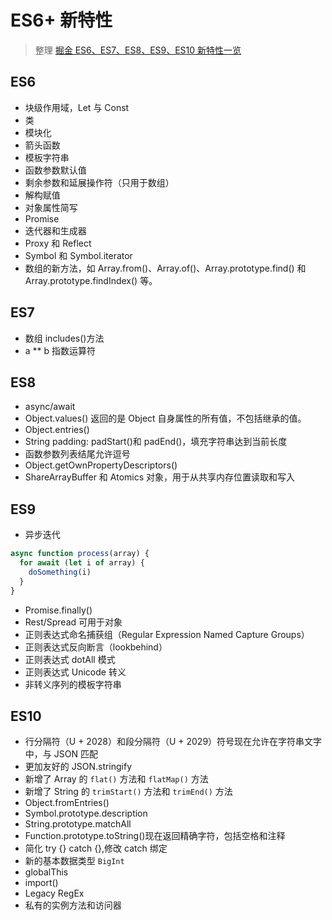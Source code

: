 # ES6+ 新特性

> 整理 [掘金 ES6、ES7、ES8、ES9、ES10 新特性一览](https://juejin.cn/post/6844903811622912014)

## ES6

- 块级作用域，Let 与 Const
- 类
- 模块化
- 箭头函数
- 模板字符串
- 函数参数默认值
- 剩余参数和延展操作符（只用于数组）
- 解构赋值
- 对象属性简写
- Promise
- 迭代器和生成器
- Proxy 和 Reflect
- Symbol 和 Symbol.iterator
- 数组的新方法，如 Array.from()、Array.of()、Array.prototype.find() 和 Array.prototype.findIndex() 等。

## ES7

- 数组 includes()方法
- a \*\* b 指数运算符

## ES8

- async/await
- Object.values() 返回的是 Object 自身属性的所有值，不包括继承的值。
- Object.entries()
- String padding: padStart()和 padEnd()，填充字符串达到当前长度
- 函数参数列表结尾允许逗号
- Object.getOwnPropertyDescriptors()
- ShareArrayBuffer 和 Atomics 对象，用于从共享内存位置读取和写入

## ES9

- 异步迭代

```js
async function process(array) {
  for await (let i of array) {
    doSomething(i)
  }
}
```

- Promise.finally()
- Rest/Spread 可用于对象
- 正则表达式命名捕获组（Regular Expression Named Capture Groups）
- 正则表达式反向断言（lookbehind）
- 正则表达式 dotAll 模式
- 正则表达式 Unicode 转义
- 非转义序列的模板字符串

## ES10

- 行分隔符（U + 2028）和段分隔符（U + 2029）符号现在允许在字符串文字中，与 JSON 匹配
- 更加友好的 JSON.stringify
- 新增了 Array 的 `flat()` 方法和 `flatMap()` 方法
- 新增了 String 的 `trimStart()` 方法和 `trimEnd()` 方法
- Object.fromEntries()
- Symbol.prototype.description
- String.prototype.matchAll
- Function.prototype.toString()现在返回精确字符，包括空格和注释
- 简化 try {} catch {},修改 catch 绑定
- 新的基本数据类型 `BigInt`
- globalThis
- import()
- Legacy RegEx
- 私有的实例方法和访问器
